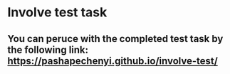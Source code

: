 # Involve test task

## You can peruce with the completed test task by the following link: https://pashapechenyi.github.io/involve-test/
